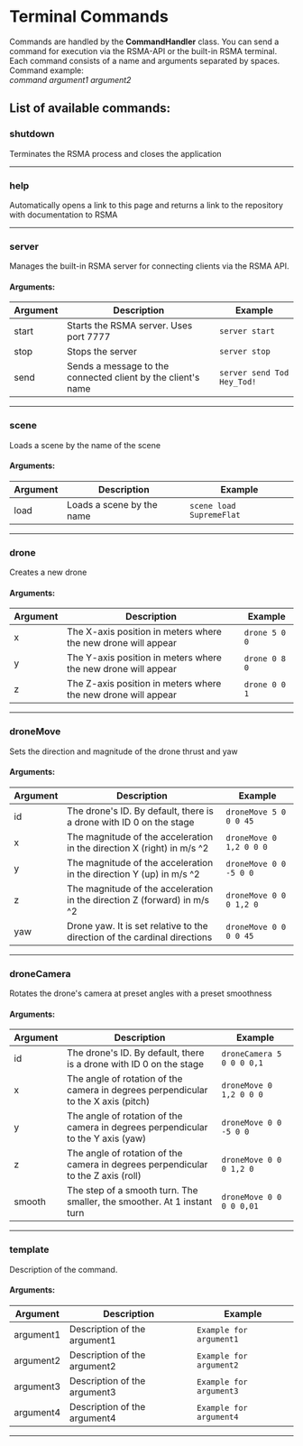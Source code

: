 # Terminal Commands

Commands are handled by the __CommandHandler__ class.
You can send a command for execution via the RSMA-API or the built-in RSMA terminal.  
Each command consists of a name and arguments separated by spaces.  
Command example:  
_command argument1 argument2_

## List of available commands:

### shutdown
Terminates the RSMA process and closes the application

---

### help
Automatically opens a link to this page and returns a link to the repository with documentation to RSMA

---

### server
Manages the built-in RSMA server for connecting clients via the RSMA API.
#### Arguments:
| Argument | Description | Example |
|--|--|--|
|start|Starts the RSMA server. Uses port 7777|```server start```|
|stop|Stops the server|```server stop```|
|send|Sends a message to the connected client by the client's name|```server send Tod Hey_Tod!```|

---

### scene
Loads a scene by the name of the scene
#### Arguments:
| Argument | Description | Example |
|--|--|--|
|load|Loads a scene by the name|```scene load SupremeFlat```|

---

### drone
Creates a new drone
#### Arguments:
| Argument | Description | Example |
|--|--|--|
|x|The X-axis position in meters where the new drone will appear|```drone 5 0 0```|
|y|The Y-axis position in meters where the new drone will appear|```drone 0 8 0```|
|z|The Z-axis position in meters where the new drone will appear|```drone 0 0 1```|

---

### droneMove
Sets the direction and magnitude of the drone thrust and yaw
#### Arguments:
| Argument | Description | Example |
|--|--|--|
|id|The drone's ID. By default, there is a drone with ID 0 on the stage|```droneMove 5 0 0 0 45```|
|x|The magnitude of the acceleration in the direction X (right) in m/s ^2|```droneMove 0 1,2 0 0 0```|
|y|The magnitude of the acceleration in the direction Y (up) in m/s ^2|```droneMove 0 0 -5 0 0```|
|z|The magnitude of the acceleration in the direction Z (forward) in m/s ^2|```droneMove 0 0 0 1,2 0```|
|yaw|Drone yaw. It is set relative to the direction of the cardinal directions|```droneMove 0 0 0 0 45```|

---

### droneCamera
Rotates the drone's camera at preset angles with a preset smoothness
#### Arguments:
| Argument | Description | Example |
|--|--|--|
|id|The drone's ID. By default, there is a drone with ID 0 on the stage|```droneCamera 5 0 0 0 0,1```|
|x|The angle of rotation of the camera in degrees perpendicular to the X axis (pitch)|```droneMove 0 1,2 0 0 0```|
|y|The angle of rotation of the camera in degrees perpendicular to the Y axis (yaw)|```droneMove 0 0 -5 0 0```|
|z|The angle of rotation of the camera in degrees perpendicular to the Z axis (roll)|```droneMove 0 0 0 1,2 0```|
|smooth|The step of a smooth turn. The smaller, the smoother. At 1 instant turn|```droneMove 0 0 0 0 0,01```|

---

### template
Description of the command.
#### Arguments:
| Argument | Description | Example |
|--|--|--|
|argument1|Description of the argument1|```Example for argument1```|
|argument2|Description of the argument2|```Example for argument2```|
|argument3|Description of the argument3|```Example for argument3```|
|argument4|Description of the argument4|```Example for argument4```|

---